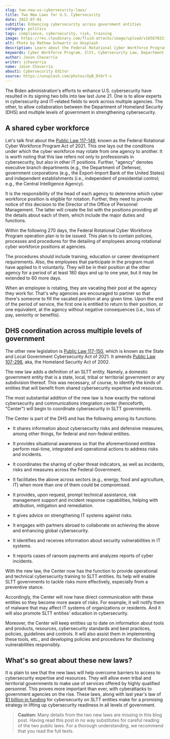 ```yaml
---
slug: two-new-us-cybersecurity-laws/
title: Two New Laws for U.S. Cybersecurity
date: 2022-07-01
subtitle: Enhancing cybersecurity across government entities
category: politics
tags: compliance, cybersecurity, risk, training
image: https://res.cloudinary.com/fluid-attacks/image/upload/v1656703233/blog/two-new-us-cybersecurity-laws/cover_laws.webp
alt: Photo by Mathew Schwartz on Unsplash
description: Learn about the Federal Rotational Cyber Workforce Program Act of 2021 and the State and Local Government Cybersecurity Act of 2021, which were signed into law.
keywords: Cyber Workforce Program, Sltt, Cybersecurity Law, Department Of Homeland Security, Us Cybersecurity, Ethical Hacking, Pentesting
author: Jason Chavarría
writer: jchavarria
name: Jason Chavarría
about1: Cybersecurity Editor
source: https://unsplash.com/photos/OyB_DtOrT-s
---
```


The Biden administration's efforts to enhance U.S. cybersecurity
have resulted in its signing two bills into law last June 21.
One is to allow experts in cybersecurity
and IT-related fields
to work across multiple agencies.
The other,
to allow collaboration
between the Department of Homeland Security (DHS)
and multiple levels of government in strengthening cybersecurity.

## A shared cyber workforce

Let's talk first about the [Public Law 117-149](https://www.congress.gov/bill/117th-congress/senate-bill/1097/text),
known as the Federal Rotational Cyber Workforce Program Act of 2021.
This one lays out the conditions
under which the cyber workforce may rotate from one agency to another.
It is worth noting that this law refers not only to professionals
in cybersecurity,
but also in other IT positions.
Further,
"agency" denotes executive branch departments
(e.g., the Department of Defense),
government corporations
(e.g., the Export-Import Bank of the United States)
and independent establishments
(i.e., independent of presidential control;
e.g., the Central Intelligence Agency).

It is the responsibility of the head of each agency to determine
which cyber workforce position is eligible for rotation.
Further,
they need to provide notice of this decision
to the Director of the Office of Personnel Management.
The latter will create the list with the positions
providing all the details about each of them,
which include the major duties and functions.

Within the following 270 days,
the Federal Rotational Cyber Workforce Program operation plan is to be issued.
This plan is to contain policies,
processes and procedures
for the detailing of employees
among rotational cyber workforce positions at agencies.

The procedures should include training,
education
or career development requirements.
Also,
the employees
that participate in the program
must have applied to it voluntarily.
They will be in their position at the other agency
for a period of at least 180 days and up to one year,
but it may be extended to 60 more days.

When an employee is rotating,
they are vacating their post at the agency they work for.
That's why agencies are encouraged to partner
so that there's someone to fill the vacated position at any given time.
Upon the end of the period of service,
the first one is entitled to return to their position,
or one equivalent,
at the agency without negative consequences
(i.e., loss of pay, seniority or benefits).

## DHS coordination across multiple levels of government

The other new legislation is [Public Law 117-150](https://www.congress.gov/bill/117th-congress/senate-bill/2520/text),
which is known as the State and Local Government Cybersecurity Act of 2021.
It amends [Public Law 107-296](https://www.dhs.gov/homeland-security-act-2002),
aka,
the Homeland Security Act of 2002.

The new law adds a definition of an SLTT entity.
Namely,
a domestic government entity
that is a state,
local,
tribal
or territorial government
or any subdivision thereof.
This was necessary,
of course,
to identify the kinds of entities
that will benefit from shared cybersecurity expertise and resources.

The most substantial addition of the new law is
how exactly the national cybersecurity and communications integration center
(henceforth, "Center")
will begin to coordinate cybersecurity in SLTT governments.

The Center is part of the DHS
and has the following among its functions:

- It shares information about cybersecurity risks
  and defensive measures,
  among other things,
  for federal and non-federal entities.

- It provides situational awareness
  so that the aforementioned entities perform real-time,
  integrated
  and operational actions
  to address risks and incidents.

- It coordinates the sharing of cyber threat indicators,
  as well as incidents,
  risks
  and measures across the Federal Government.

- It facilitates the above across sectors
  (e.g., energy, food and agriculture, IT)
  when more than one of them could be compromised.

- It provides,
  upon request,
  prompt technical assistance,
  risk management support
  and incident response capabilities,
  helping with attribution,
  mitigation
  and remediation.

- It gives advice on strengthening IT systems against risks.

- It engages with partners abroad
  to collaborate on achieving the above
  and enhancing global cybersecurity.

- It identifies and receives information
  about security vulnerabilities in IT systems.

- It reports cases of ransom payments
  and analyzes reports of cyber incidents.

With the new law,
the Center now has the function
to provide operational
and technical cybersecurity training
to SLTT entities.
Its help will enable SLTT governments
to tackle risks more effectively,
especially from a preventive stance.

Accordingly,
the Center will now have direct communication with these entities
so they become more aware of risks.
For example,
it will notify them of malware
that may affect IT systems of organizations or residents.
And it will also promote SLTT entities'
education in cybersecurity.

Moreover,
the Center will keep entities up to date
on information about tools and products,
resources,
cybersecurity standards and best practices,
policies,
guidelines
and controls.
It will also assist them in implementing these tools,
etc.,
and developing policies
and procedures for disclosing vulnerabilities responsibly.

## What's so great about these new laws?

It is plain to see
that the new laws will help overcome barriers
to access to cybersecurity expertise and resources.
They will allow even tribal and territorial governments
to make use of services offered by highly qualified personnel.
This proves more important than ever,
with cyberattacks to government agencies on the rise.
These laws,
along with last year's law of [$1 billion in funding](https://www.zdnet.com/article/experts-tout-cybersecurity-funding-in-infrastructure-bill/)
for cybersecurity on SLTT entities
make for a promising strategy
in lifting up cybersecurity readiness in all levels of government.

> **Caution:**
> Many details from the two new laws are missing in this blog post.
> Having read this post in no way substitutes
> for careful reading of the two public laws.
> For a thorough understanding,
> we recommend that you read the full texts.
